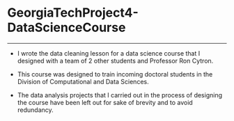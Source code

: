 # GeorgiaTechProject4-DataScienceCourse
---------------------------------------------------------------------------------------------------------------------------------------
- I wrote the data cleaning lesson for a data science course that I designed with a team of 2 other students and Professor Ron Cytron.

- This course was designed to train incoming doctoral students in the Division of Computational and Data Sciences.

- The data analysis projects that I carried out in the process of designing the course have been left out for sake of brevity and to avoid redundancy.
